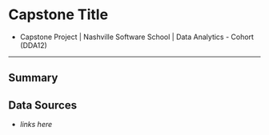 # Capstone Title
- Capstone Project | Nashville Software School | Data Analytics - Cohort (DDA12)
---

## Summary

## Data Sources
- *links here*